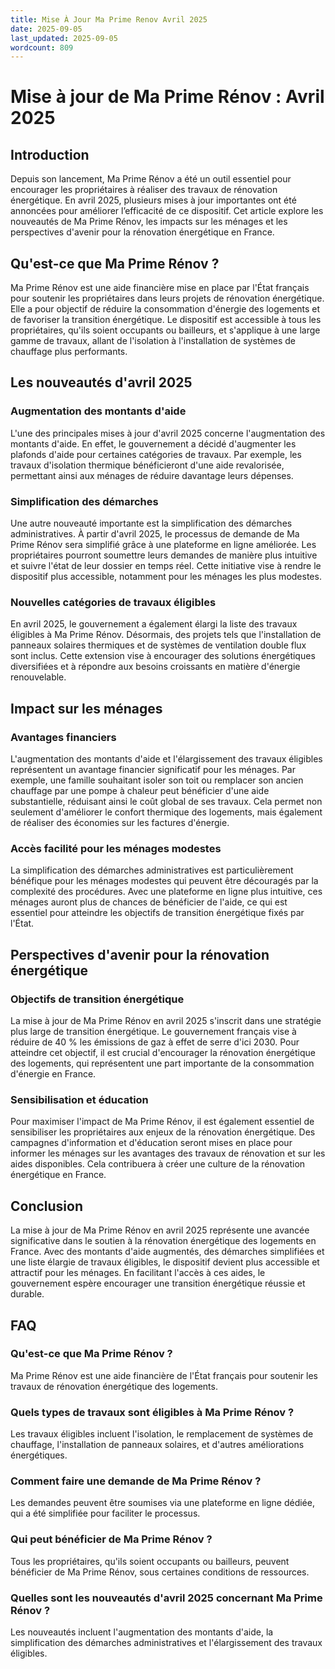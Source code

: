 ```yaml
---
title: Mise À Jour Ma Prime Renov Avril 2025
date: 2025-09-05
last_updated: 2025-09-05
wordcount: 809
---
```


# Mise à jour de Ma Prime Rénov : Avril 2025

## Introduction

Depuis son lancement, Ma Prime Rénov a été un outil essentiel pour encourager les propriétaires à réaliser des travaux de rénovation énergétique. En avril 2025, plusieurs mises à jour importantes ont été annoncées pour améliorer l’efficacité de ce dispositif. Cet article explore les nouveautés de Ma Prime Rénov, les impacts sur les ménages et les perspectives d'avenir pour la rénovation énergétique en France.

## Qu'est-ce que Ma Prime Rénov ?

Ma Prime Rénov est une aide financière mise en place par l'État français pour soutenir les propriétaires dans leurs projets de rénovation énergétique. Elle a pour objectif de réduire la consommation d'énergie des logements et de favoriser la transition énergétique. Le dispositif est accessible à tous les propriétaires, qu'ils soient occupants ou bailleurs, et s'applique à une large gamme de travaux, allant de l'isolation à l'installation de systèmes de chauffage plus performants.

## Les nouveautés d'avril 2025

### Augmentation des montants d'aide

L'une des principales mises à jour d'avril 2025 concerne l'augmentation des montants d'aide. En effet, le gouvernement a décidé d'augmenter les plafonds d'aide pour certaines catégories de travaux. Par exemple, les travaux d'isolation thermique bénéficieront d'une aide revalorisée, permettant ainsi aux ménages de réduire davantage leurs dépenses.

### Simplification des démarches

Une autre nouveauté importante est la simplification des démarches administratives. À partir d'avril 2025, le processus de demande de Ma Prime Rénov sera simplifié grâce à une plateforme en ligne améliorée. Les propriétaires pourront soumettre leurs demandes de manière plus intuitive et suivre l'état de leur dossier en temps réel. Cette initiative vise à rendre le dispositif plus accessible, notamment pour les ménages les plus modestes.

### Nouvelles catégories de travaux éligibles

En avril 2025, le gouvernement a également élargi la liste des travaux éligibles à Ma Prime Rénov. Désormais, des projets tels que l'installation de panneaux solaires thermiques et de systèmes de ventilation double flux sont inclus. Cette extension vise à encourager des solutions énergétiques diversifiées et à répondre aux besoins croissants en matière d'énergie renouvelable.

## Impact sur les ménages

### Avantages financiers

L'augmentation des montants d'aide et l'élargissement des travaux éligibles représentent un avantage financier significatif pour les ménages. Par exemple, une famille souhaitant isoler son toit ou remplacer son ancien chauffage par une pompe à chaleur peut bénéficier d'une aide substantielle, réduisant ainsi le coût global de ses travaux. Cela permet non seulement d'améliorer le confort thermique des logements, mais également de réaliser des économies sur les factures d'énergie.

### Accès facilité pour les ménages modestes

La simplification des démarches administratives est particulièrement bénéfique pour les ménages modestes qui peuvent être découragés par la complexité des procédures. Avec une plateforme en ligne plus intuitive, ces ménages auront plus de chances de bénéficier de l'aide, ce qui est essentiel pour atteindre les objectifs de transition énergétique fixés par l'État.

## Perspectives d'avenir pour la rénovation énergétique

### Objectifs de transition énergétique

La mise à jour de Ma Prime Rénov en avril 2025 s'inscrit dans une stratégie plus large de transition énergétique. Le gouvernement français vise à réduire de 40 % les émissions de gaz à effet de serre d'ici 2030. Pour atteindre cet objectif, il est crucial d'encourager la rénovation énergétique des logements, qui représentent une part importante de la consommation d'énergie en France.

### Sensibilisation et éducation

Pour maximiser l'impact de Ma Prime Rénov, il est également essentiel de sensibiliser les propriétaires aux enjeux de la rénovation énergétique. Des campagnes d'information et d'éducation seront mises en place pour informer les ménages sur les avantages des travaux de rénovation et sur les aides disponibles. Cela contribuera à créer une culture de la rénovation énergétique en France.

## Conclusion

La mise à jour de Ma Prime Rénov en avril 2025 représente une avancée significative dans le soutien à la rénovation énergétique des logements en France. Avec des montants d'aide augmentés, des démarches simplifiées et une liste élargie de travaux éligibles, le dispositif devient plus accessible et attractif pour les ménages. En facilitant l'accès à ces aides, le gouvernement espère encourager une transition énergétique réussie et durable.

## FAQ

### Qu'est-ce que Ma Prime Rénov ?

Ma Prime Rénov est une aide financière de l'État français pour soutenir les travaux de rénovation énergétique des logements.

### Quels types de travaux sont éligibles à Ma Prime Rénov ?

Les travaux éligibles incluent l'isolation, le remplacement de systèmes de chauffage, l'installation de panneaux solaires, et d'autres améliorations énergétiques.

### Comment faire une demande de Ma Prime Rénov ?

Les demandes peuvent être soumises via une plateforme en ligne dédiée, qui a été simplifiée pour faciliter le processus.

### Qui peut bénéficier de Ma Prime Rénov ?

Tous les propriétaires, qu'ils soient occupants ou bailleurs, peuvent bénéficier de Ma Prime Rénov, sous certaines conditions de ressources.

### Quelles sont les nouveautés d'avril 2025 concernant Ma Prime Rénov ?

Les nouveautés incluent l'augmentation des montants d'aide, la simplification des démarches administratives et l'élargissement des travaux éligibles.